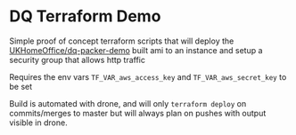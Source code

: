 # DQ Terraform Demo

Simple proof of concept terraform scripts that will deploy the [UKHomeOffice/dq-packer-demo](https://github.com/UKHomeOffice/dq-packer-demo) built ami to an instance and setup a security group that allows http traffic

Requires the env vars `TF_VAR_aws_access_key` and `TF_VAR_aws_secret_key` to be set

Build is automated with drone, and will only `terraform deploy` on commits/merges to master but will always plan on pushes with output visible in drone.